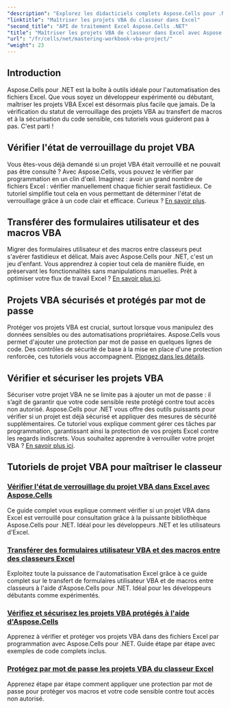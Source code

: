 ```yaml
---
"description": "Explorez les didacticiels complets Aspose.Cells pour .NET pour maîtriser les vérifications de l'état de verrouillage des projets Excel VBA, les transferts de formulaires utilisateur et la protection des projets VBA."
"linktitle": "Maîtriser les projets VBA du classeur dans Excel"
"second_title": "API de traitement Excel Aspose.Cells .NET"
"title": "Maîtriser les projets VBA de classeur dans Excel avec Aspose.Cells"
"url": "/fr/cells/net/mastering-workbook-vba-project/"
"weight": 23
---
```


## Introduction

Aspose.Cells pour .NET est la boîte à outils idéale pour l'automatisation des fichiers Excel. Que vous soyez un développeur expérimenté ou débutant, maîtriser les projets VBA Excel est désormais plus facile que jamais. De la vérification du statut de verrouillage des projets VBA au transfert de macros et à la sécurisation du code sensible, ces tutoriels vous guideront pas à pas. C'est parti !

## Vérifier l'état de verrouillage du projet VBA

Vous êtes-vous déjà demandé si un projet VBA était verrouillé et ne pouvait pas être consulté ? Avec Aspose.Cells, vous pouvez le vérifier par programmation en un clin d'œil. Imaginez : avoir un grand nombre de fichiers Excel : vérifier manuellement chaque fichier serait fastidieux. Ce tutoriel simplifie tout cela en vous permettant de déterminer l'état de verrouillage grâce à un code clair et efficace. Curieux ? [En savoir plus](./check-vba-project-lock-status/).

## Transférer des formulaires utilisateur et des macros VBA

Migrer des formulaires utilisateur et des macros entre classeurs peut s'avérer fastidieux et délicat. Mais avec Aspose.Cells pour .NET, c'est un jeu d'enfant. Vous apprendrez à copier tout cela de manière fluide, en préservant les fonctionnalités sans manipulations manuelles. Prêt à optimiser votre flux de travail Excel ? [En savoir plus ici](./transfer-vba-user-form-and-macro/).

## Projets VBA sécurisés et protégés par mot de passe

Protéger vos projets VBA est crucial, surtout lorsque vous manipulez des données sensibles ou des automatisations propriétaires. Aspose.Cells vous permet d'ajouter une protection par mot de passe en quelques lignes de code. Des contrôles de sécurité de base à la mise en place d'une protection renforcée, ces tutoriels vous accompagnent. [Plongez dans les détails](./password-protect-vba-projects/).

## Vérifier et sécuriser les projets VBA

Sécuriser votre projet VBA ne se limite pas à ajouter un mot de passe : il s’agit de garantir que votre code sensible reste protégé contre tout accès non autorisé. Aspose.Cells pour .NET vous offre des outils puissants pour vérifier si un projet est déjà sécurisé et appliquer des mesures de sécurité supplémentaires. Ce tutoriel vous explique comment gérer ces tâches par programmation, garantissant ainsi la protection de vos projets Excel contre les regards indiscrets. Vous souhaitez apprendre à verrouiller votre projet VBA ? [En savoir plus ici](./check-and-secure-vba-projects-is-protected/).

## Tutoriels de projet VBA pour maîtriser le classeur
### [Vérifier l'état de verrouillage du projet VBA dans Excel avec Aspose.Cells](./check-vba-project-lock-status/)
Ce guide complet vous explique comment vérifier si un projet VBA dans Excel est verrouillé pour consultation grâce à la puissante bibliothèque Aspose.Cells pour .NET. Idéal pour les développeurs .NET et les utilisateurs d'Excel.
### [Transférer des formulaires utilisateur VBA et des macros entre des classeurs Excel](./transfer-vba-user-form-and-macro/)
Exploitez toute la puissance de l'automatisation Excel grâce à ce guide complet sur le transfert de formulaires utilisateur VBA et de macros entre classeurs à l'aide d'Aspose.Cells pour .NET. Idéal pour les développeurs débutants comme expérimentés.
### [Vérifiez et sécurisez les projets VBA protégés à l'aide d'Aspose.Cells](./check-and-secure-vba-projects-is-protected/)
Apprenez à vérifier et protéger vos projets VBA dans des fichiers Excel par programmation avec Aspose.Cells pour .NET. Guide étape par étape avec exemples de code complets inclus.
### [Protégez par mot de passe les projets VBA du classeur Excel](./password-protect-vba-projects/)
Apprenez étape par étape comment appliquer une protection par mot de passe pour protéger vos macros et votre code sensible contre tout accès non autorisé.